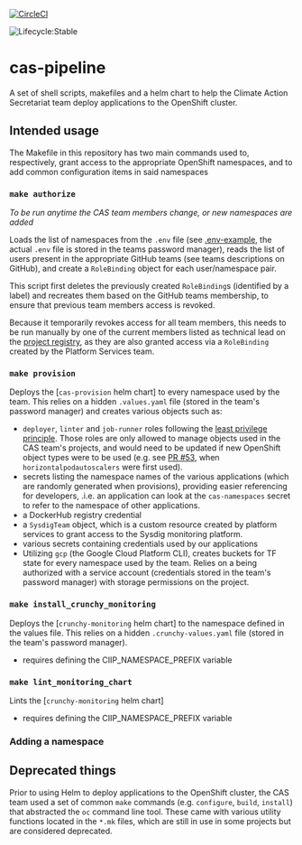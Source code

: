[![CircleCI](https://circleci.com/gh/bcgov/cas-pipeline/tree/master.svg?style=svg)](https://circleci.com/gh/bcgov/cas-pipeline/tree/master)

![Lifecycle:Stable](https://img.shields.io/badge/Lifecycle-Stable-97ca00)

# cas-pipeline

A set of shell scripts, makefiles and a helm chart to help the Climate Action Secretariat team deploy applications to the OpenShift cluster.

## Intended usage

The Makefile in this repository has two main commands used to, respectively, grant access to the appropriate OpenShift namespaces, and to add common configuration items in said namespaces

### `make authorize`

*To be run anytime the CAS team members change, or new namespaces are added*

Loads the list of namespaces from the `.env` file (see [.env-example](), the actual `.env` file is stored in the teams password manager), reads the list of users present in the appropriate GitHub teams (see teams descriptions on GitHub), and create a `RoleBinding` object for each user/namespace pair.

This script first deletes the previously created `RoleBinding`s (identified by a label) and recreates them based on the GitHub teams membership, to ensure that previous team members access is revoked.

Because it temporarily revokes access for all team members, this needs to be run manually by one of the current members listed as technical lead on the [project registry](https://registry.developer.gov.bc.ca/), as they are also granted access via a `RoleBinding` created by the Platform Services team.

### `make provision`

Deploys the [`cas-provision` helm chart] to every namespace used by the team. This relies on a hidden `.values.yaml` file (stored in the team's password manager) and creates various objects such as:

- `deployer`, `linter` and `job-runner` roles following the [least privilege principle]. Those roles are only allowed to manage objects used in the CAS team's projects, and would need to be updated if new OpenShift object types were to be used (e.g. see [PR #53](https://github.com/bcgov/cas-pipeline/pull/53), when `horizontalpodautoscalers` were first used).
- secrets listing the namespace names of the various applications (which are randomly generated when provisions), providing easier referencing for developers, .i.e. an application can look at the `cas-namespaces` secret to refer to the namespace of other applications.
- a DockerHub registry credential
- a `SysdigTeam` object, which is a custom resource created by platform services to grant access to the Sysdig monitoring platform.
- various secrets containing credentials used by our applications
- Utilizing `gcp` (the Google Cloud Platform CLI), creates buckets for TF state for every namespace used by the team. Relies on a being authorized with a service account (credentials stored in the team's password manager) with storage permissions on the project.

### `make install_crunchy_monitoring`

Deploys the [`crunchy-monitoring` helm chart] to the namespace defined in the values file. This relies on a hidden `.crunchy-values.yaml` file (stored in the team's password manager).

- requires defining the CIIP_NAMESPACE_PREFIX variable

### `make lint_monitoring_chart`

Lints the [`crunchy-monitoring` helm chart]

- requires defining the CIIP_NAMESPACE_PREFIX variable


### Adding a namespace



## Deprecated things

Prior to using Helm to deploy applications to the OpenShift cluster, the CAS team used a set of common `make` commands (e.g. `configure`, `build`, `install`) that abstracted the `oc` command line tool. These came with various utility functions located in the `*.mk` files, which are still in use in some projects but are considered deprecated.

[least privilege principle]: https://csrc.nist.gov/glossary/term/least-privilege
